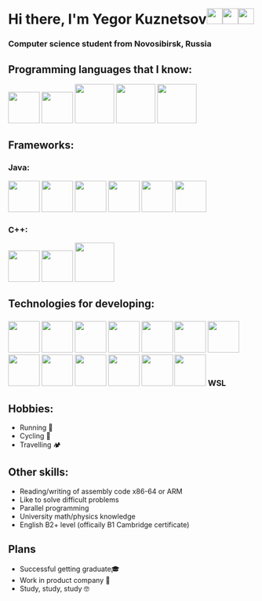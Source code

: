 # Hi there, I'm Yegor Kuznetsov[<img src="https://azardetdom.ru/telegram-logo.png" height="32"/>](https://t.me/egorkuzn2002)[<img src="https://loverust.ru/wp-content/uploads/2020/11/3f61e0c6c26a7efa236ded6679bm-aksessuary-detskaya-shapochka-dlya-malchika-44-46s-teplaya-sh.jpg" height="32"/>](https://twitter.com/egorkuzn2002)[<img src="https://banner2.cleanpng.com/20180717/ls/kisspng-linkedin-social-media-logo-computer-icons-clip-art-self-improvement-5b4e6ce86f0a84.4772169715318663444548.jpg" height="32"/>](https://www.linkedin.com/in/yegor-kuznetsov-211806235/)
### Computer science student from Novosibirsk, Russia
## Programming languages that I know:
<p>
  <img src="https://miro.medium.com/max/920/1*ati78IVpiHXC2o2CsYLBFw.jpeg" height="64"/>
  <img src="https://lh4.googleusercontent.com/fXa3KflfI4r7h80Hbgn1T8xb6RHcBCRkS77jj6AIhqsVRWguP5sLjTgHaqkv1-MmgLt1hlxDYNp3aN2_uDZu0on_vDu9regY4hYFKtggyErSZs2zFpArLCKlA8lqX9QgWMtLSkWh" height="64"/>
  <img src="https://careers.edicomgroup.com/wp-content/uploads/2020/06/java.jpg" height="80"/>
  <img src="https://blog.jetbrains.com/wp-content/uploads/2019/01/kotlin-2.svg" height="80"/>
  <img src="https://devguide.python.org/_static/python-logo.svg" height="80"/>
</p>

## Frameworks:
<p>  
  <h3>Java:</h3>
  <p>
    <img src="https://upload.wikimedia.org/wikipedia/commons/3/30/JavaFX_text_logo.png" height="64"/>
    <img src="https://miro.medium.com/max/1400/1*o5FmjKTPdJTbhGE2MIjo6w.jpeg" height="64"/>
    <img src="https://devby.io/storage/images/23/62/55/38/derived/67ac86a2e6a67b75860aa1ed4fd29ded.jpg" height="64"/>
    <img src="https://www.javanibble.com/assets/images/feature-images/feature-image-lombok.png" height="64"/>
    <img src="https://miro.medium.com/max/1400/1*C_u3RtbZnYzRI10IUWbPfg.png" height="64"/>
    <a href="https://core.telegram.org/bots">
      <img src="https://core.telegram.org/file/811140763/1/PihKNbjT8UE/03b57814e13713da37" height="64"/>
    </a>
  </p>
  <h3>C++:</h3>
  <p>
    <img src="https://miro.medium.com/max/954/1*jtMH7veI20y5WdtSy-0QQg.png" height="64">
    <img src="https://mms.businesswire.com/media/20161114006170/en/307885/22/OpenMPLogo-rgb.jpg" height="64"/>
    <img src="https://miro.medium.com/max/904/1*gTTD0J8UGXH3gA7pSMLlqw.jpeg" height="80">
  </p>
</p>

## Technologies for developing:
<h3>
  <p>
    <img src="https://user-images.githubusercontent.com/674621/71187801-14e60a80-2280-11ea-94c9-e56576f76baf.png" height="64"/>
    <img src="https://1000marche.net/wp-content/uploads/2021/10/Visual-Studio-Logo.png" height="64"/>
    <img src="https://timeweb.com/media/default/0001/02/4cb38fa0a3aa59162d539d3d5ca7012afe455a6f.png" height="64"/>
    <img src="https://blog.jetbrains.com/wp-content/uploads/2019/08/logo.png" height="64"/>
    <img src="https://upload.wikimedia.org/wikipedia/commons/thumb/5/51/Windows_Terminal_logo.svg/1200px-Windows_Terminal_logo.svg.png" height="64"/>
    <img src="https://meshworld.in/blog/how-to/install-postman-native-app-in-ubuntu/featured.png" height="64"/>
    <img src="https://blog.skillfactory.ru/wp-content/uploads/2022/01/vertical-logo-monochromatic-2822952.png" height="64"/>
    <img src="https://upload.wikimedia.org/wikipedia/commons/thumb/a/af/GNU_Compiler_Collection_logo.svg/1200px-GNU_Compiler_Collection_logo.svg.png" height="64"/>
    <img src="https://uploads-ssl.webflow.com/5bd9524d557faec7e44b1f7a/5c10e96bd43b9263ba3ef04d_CMake-Logo.png" height="64"/>
    <img src="https://cdn-images-1.medium.com/fit/t/1600/480/1*0cT0thipKJ1obKHbBkmfRg.png" height="64"/>
    <img src="https://sdtimes.com/wp-content/uploads/2016/05/0517.sdt-gradle.png" height="64"/>
    <img src="https://fuzeservers.ru/wp-content/uploads/6/d/a/6dafe75cc63aca205651e177e736d25f.png" height="64"/>
    <img src="https://upload.wikimedia.org/wikipedia/commons/thumb/a/ab/Logo-ubuntu_cof-orange-hex.svg/1200px-Logo-ubuntu_cof-orange-hex.svg.png" height="64"/>
    WSL  
  </p>
</h3>

## Hobbies:
- Running 🏃 
- Cycling 🚴
- Travelling 🏕 

## Other skills:
- Reading/writing of assembly code x86-64 or ARM
- Like to solve difficult problems
- Parallel programming
- University math/physics knowledge
- English B2+ level (officaily B1 Cambridge certificate)

## Plans
- Successful getting graduate🎓 
- Work in product company 👥 
- Study, study, study 🤓
